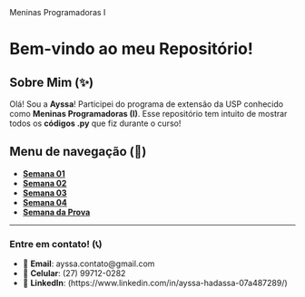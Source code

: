 <!DOCTYPE html>
<html lang="pt-br">
<head>
  <meta charset="UTF-8">
  <meta name="viewport" content="width=device-width, initial-scale=1.0">
</head>
<body>
  Meninas Programadoras I
  <h1>Bem-vindo ao meu Repositório!</h1>

  <h2>Sobre Mim (✨)</h2>
  <p>Olá! Sou a <strong>Ayssa</strong>! Participei do programa de extensão da USP conhecido como <strong>Meninas Programadoras (I)</strong>. Esse repositório tem intuito de mostrar todos os <strong>códigos .py</strong> que fiz durante o curso!</strong></p>

  <h2>Menu de navegação (📂)</h2>
  <ul>
    <li><a href="./MP1-Semana1/"><strong>Semana 01</strong></a></li>
    <li><a href="./MP1-Semana2/"><strong>Semana 02</strong></a></li>
    <li><a href="./MP1-Semana3/"><strong>Semana 03</strong></a></li>
    <li><a href="./MP1-Semana4/"><strong>Semana 04</strong></a></li>
    <li><a href="./MP1-SemanaProva/"><strong>Semana da Prova</strong></a></li>
  </ul>

  <hr>
  <h3>Entre em contato! (📞)</h3>
  <ul>
    <li>📧 <strong>Email</strong>: ayssa.contato@gmail.com</li>
    <li>📱 <strong>Celular</strong>: (27) 99712-0282</li>
    <li>🔗 <strong>LinkedIn</strong>: (https://www.linkedin.com/in/ayssa-hadassa-07a487289/)</li>
  </ul>
</body>
</html>